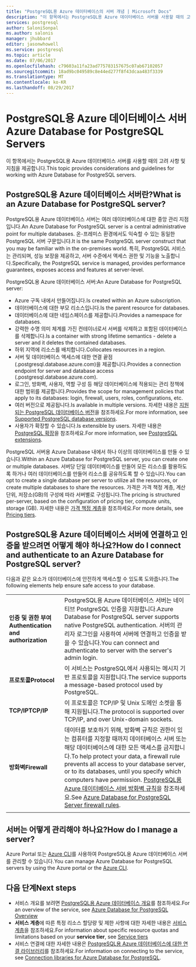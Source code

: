 ```yaml
---
title: "PostgreSQL용 Azure 데이터베이스의 서버 개념 | Microsoft Docs"
description: "이 항목에서는 PostgreSQL용 Azure 데이터베이스 서버를 사용할 때의 고려 사항 및 지침을 제공합니다."
services: postgresql
author: SaloniSonpal
ms.author: salonis
manager: jhubbard
editor: jasonwhowell
ms.service: postgresql
ms.topic: article
ms.date: 07/06/2017
ms.openlocfilehash: c79603a11fa23ad775783157675c07ab67102057
ms.sourcegitcommit: 18ad9bc049589c8e44ed277f8f43dcaa483f3339
ms.translationtype: MT
ms.contentlocale: ko-KR
ms.lasthandoff: 08/29/2017
---
```

# <a name="azure-database-for-postgresql-servers"></a><span data-ttu-id="4200d-103">PostgreSQL용 Azure 데이터베이스 서버</span><span class="sxs-lookup"><span data-stu-id="4200d-103">Azure Database for PostgreSQL Servers</span></span>
<span data-ttu-id="4200d-104">이 항목에서는 PostgreSQL용 Azure 데이터베이스 서버를 사용할 때의 고려 사항 및 지침을 제공합니다.</span><span class="sxs-lookup"><span data-stu-id="4200d-104">This topic provides considerations and guidelines for working with Azure Database for PostgreSQL servers.</span></span>

## <a name="what-is-an-azure-database-for-postgresql-server"></a><span data-ttu-id="4200d-105">PostgreSQL용 Azure 데이터베이스 서버란?</span><span class="sxs-lookup"><span data-stu-id="4200d-105">What is an Azure Database for PostgreSQL server?</span></span>
<span data-ttu-id="4200d-106">PostgreSQL용 Azure 데이터베이스 서버는 여러 데이터베이스에 대한 중앙 관리 지점입니다.</span><span class="sxs-lookup"><span data-stu-id="4200d-106">An Azure Database for PostgreSQL server is a central administrative point for multiple databases.</span></span> <span data-ttu-id="4200d-107">온-프레미스 환경에서도 익숙할 수 있는 동일한 PostgreSQL 서버 구문입니다.</span><span class="sxs-lookup"><span data-stu-id="4200d-107">It is the same PostgreSQL server construct that you may be familiar with in the on-premises world.</span></span> <span data-ttu-id="4200d-108">특히, PostgreSQL 서비스는 관리되며, 성능 보장을 제공하고, 서버 수준에서 액세스 권한 및 기능을 노출합니다.</span><span class="sxs-lookup"><span data-stu-id="4200d-108">Specifically, the PostgreSQL service is managed, provides performance guarantees, exposes access and features at server-level.</span></span>

<span data-ttu-id="4200d-109">PostgreSQL용 Azure 데이터베이스 서버:</span><span class="sxs-lookup"><span data-stu-id="4200d-109">An Azure Database for PostgreSQL server:</span></span>

- <span data-ttu-id="4200d-110">Azure 구독 내에서 만들어집니다.</span><span class="sxs-lookup"><span data-stu-id="4200d-110">Is created within an Azure subscription.</span></span>
- <span data-ttu-id="4200d-111">데이터베이스에 대한 부모 리소스입니다.</span><span class="sxs-lookup"><span data-stu-id="4200d-111">Is the parent resource for databases.</span></span>
- <span data-ttu-id="4200d-112">데이터베이스에 대한 네임스페이스를 제공합니다.</span><span class="sxs-lookup"><span data-stu-id="4200d-112">Provides a namespace for databases.</span></span>
- <span data-ttu-id="4200d-113">강력한 수명 의미 체계를 가진 컨테이너로서 서버를 삭제하고 포함된 데이터베이스를 삭제합니다.</span><span class="sxs-lookup"><span data-stu-id="4200d-113">Is a container with strong lifetime semantics - delete a server and it deletes the contained databases.</span></span>
- <span data-ttu-id="4200d-114">하위 지역에 리소스를 배치합니다.</span><span class="sxs-lookup"><span data-stu-id="4200d-114">Collocates resources in a region.</span></span>
- <span data-ttu-id="4200d-115">서버 및 데이터베이스 액세스에 대한 연결 끝점(.postgresql.database.azure.com)을 제공합니다.</span><span class="sxs-lookup"><span data-stu-id="4200d-115">Provides a connection endpoint for server and database access (.postgresql.database.azure.com).</span></span>
- <span data-ttu-id="4200d-116">로그인, 방화벽, 사용자, 역할 구성 등 해당 데이터베이스에 적용되는 관리 정책에 대한 범위를 제공합니다.</span><span class="sxs-lookup"><span data-stu-id="4200d-116">Provides the scope for management policies that apply to its databases: login, firewall, users, roles, configurations, etc.</span></span>
- <span data-ttu-id="4200d-117">여러 버전으로 제공됩니다.</span><span class="sxs-lookup"><span data-stu-id="4200d-117">Is available in multiple versions.</span></span> <span data-ttu-id="4200d-118">자세한 내용은 [지원되는 PostgreSQL 데이터베이스 버전](concepts-supported-versions.md)을 참조하세요.</span><span class="sxs-lookup"><span data-stu-id="4200d-118">For more information, see [Supported PostgreSQL database versions](concepts-supported-versions.md).</span></span>
- <span data-ttu-id="4200d-119">사용자가 확장할 수 있습니다.</span><span class="sxs-lookup"><span data-stu-id="4200d-119">Is extensible by users.</span></span> <span data-ttu-id="4200d-120">자세한 내용은 [PostgreSQL 확장](concepts-extensions.md)을 참조하세요.</span><span class="sxs-lookup"><span data-stu-id="4200d-120">For more information, see [PostgreSQL extensions](concepts-extensions.md).</span></span>

<span data-ttu-id="4200d-121">PostgreSQL 서버용 Azure Database 내에서 하나 이상의 데이터베이스를 만들 수 있습니다.</span><span class="sxs-lookup"><span data-stu-id="4200d-121">Within an Azure Database for PostgreSQL server, you can create one or multiple databases.</span></span> <span data-ttu-id="4200d-122">서버당 단일 데이터베이스를 만들어 모든 리소스를 활용하도록 하거나 여러 데이터베이스를 만들어 리소스를 공유하도록 할 수 있습니다.</span><span class="sxs-lookup"><span data-stu-id="4200d-122">You can opt to create a single database per server to utilize all the resources, or create multiple databases to share the resources.</span></span> <span data-ttu-id="4200d-123">가격은 가격 책정 계층, 계산 단위, 저장소(GB)의 구성에 따라 서버별로 구성됩니다.</span><span class="sxs-lookup"><span data-stu-id="4200d-123">The pricing is structured per-server, based on the configuration of pricing tier, compute units, storage (GB).</span></span> <span data-ttu-id="4200d-124">자세한 내용은 [가격 책정 계층](./concepts-service-tiers.md)을 참조하세요.</span><span class="sxs-lookup"><span data-stu-id="4200d-124">For more details, see [Pricing tiers](./concepts-service-tiers.md).</span></span>

## <a name="how-do-i-connect-and-authenticate-to-an-azure-database-for-postgresql-server"></a><span data-ttu-id="4200d-125">PostgreSQL용 Azure 데이터베이스 서버에 연결하고 인증을 받으려면 어떻게 해야 하나요?</span><span class="sxs-lookup"><span data-stu-id="4200d-125">How do I connect and authenticate to an Azure Database for PostgreSQL server?</span></span>
<span data-ttu-id="4200d-126">다음과 같은 요소가 데이터베이스에 안전하게 액세스할 수 있도록 도와줍니다.</span><span class="sxs-lookup"><span data-stu-id="4200d-126">The following elements help ensure safe access to your database.</span></span>

|||
| :-- | :-- |
| <span data-ttu-id="4200d-127">**인증 및 권한 부여**</span><span class="sxs-lookup"><span data-stu-id="4200d-127">**Authentication and authorization**</span></span> | <span data-ttu-id="4200d-128">PostgreSQL용 Azure 데이터베이스 서버는 네이티브 PostgreSQL 인증을 지원합니다.</span><span class="sxs-lookup"><span data-stu-id="4200d-128">Azure Database for PostgreSQL server supports native PostgreSQL authentication.</span></span> <span data-ttu-id="4200d-129">서버의 관리자 로그인을 사용하여 서버에 연결하고 인증을 받을 수 있습니다.</span><span class="sxs-lookup"><span data-stu-id="4200d-129">You can connect and authenticate to server with the server's admin login.</span></span> |
| <span data-ttu-id="4200d-130">**프로토콜**</span><span class="sxs-lookup"><span data-stu-id="4200d-130">**Protocol**</span></span> | <span data-ttu-id="4200d-131">이 서비스는 PostgreSQL에서 사용되는 메시지 기반 프로토콜을 지원합니다.</span><span class="sxs-lookup"><span data-stu-id="4200d-131">The service supports a message-based protocol used by PostgreSQL.</span></span> |
| <span data-ttu-id="4200d-132">**TCP/IP**</span><span class="sxs-lookup"><span data-stu-id="4200d-132">**TCP/IP**</span></span> | <span data-ttu-id="4200d-133">이 프로토콜은 TCP/IP 및 Unix 도메인 소켓을 통해 지원됩니다.</span><span class="sxs-lookup"><span data-stu-id="4200d-133">The protocol is supported over TCP/IP, and over Unix-domain sockets.</span></span> |
| <span data-ttu-id="4200d-134">**방화벽**</span><span class="sxs-lookup"><span data-stu-id="4200d-134">**Firewall**</span></span> | <span data-ttu-id="4200d-135">데이터를 보호하기 위해, 방화벽 규칙은 권한이 있는 컴퓨터를 지정할 때까지 데이터베이스 서버 또는 해당 데이터베이스에 대한 모든 액세스를 금지합니다.</span><span class="sxs-lookup"><span data-stu-id="4200d-135">To help protect your data, a firewall rule prevents all access to your database server, or to its databases, until you specify which computers have permission.</span></span> <span data-ttu-id="4200d-136">[PostgreSQL용 Azure 데이터베이스 서버 방화벽 규칙](concepts-firewall-rules.md)을 참조하세요.</span><span class="sxs-lookup"><span data-stu-id="4200d-136">See [Azure Database for PostgreSQL Server firewall rules](concepts-firewall-rules.md).</span></span> |
|||

## <a name="how-do-i-manage-a-server"></a><span data-ttu-id="4200d-137">서버는 어떻게 관리해야 하나요?</span><span class="sxs-lookup"><span data-stu-id="4200d-137">How do I manage a server?</span></span>
<span data-ttu-id="4200d-138">Azure Portal 또는 [Azure CLI](/cli/azure/postgres)를 사용하여 PostgreSQL용 Azure 데이터베이스 서버를 관리할 수 있습니다.</span><span class="sxs-lookup"><span data-stu-id="4200d-138">You can manage Azure Database for PostgreSQL servers by using the Azure portal or the [Azure CLI](/cli/azure/postgres).</span></span>

## <a name="next-steps"></a><span data-ttu-id="4200d-139">다음 단계</span><span class="sxs-lookup"><span data-stu-id="4200d-139">Next steps</span></span>
- <span data-ttu-id="4200d-140">서비스 개요를 보려면 [PostgreSQL용 Azure 데이터베이스 개요](overview.md)를 참조하세요.</span><span class="sxs-lookup"><span data-stu-id="4200d-140">For an overview of the service, see [Azure Database for PostgreSQL Overview](overview.md)</span></span>
- <span data-ttu-id="4200d-141">**서비스 계층**에 따른 특정 리소스 할당량 및 제한 사항에 대한 자세한 내용은 [서비스 계층](concepts-service-tiers.md)을 참조하세요.</span><span class="sxs-lookup"><span data-stu-id="4200d-141">For information about specific resource quotas and limitations based on your **service tier**, see [Service tiers](concepts-service-tiers.md)</span></span>
- <span data-ttu-id="4200d-142">서비스 연결에 대한 자세한 내용은 [PostgreSQL용 Azure 데이터베이스에 대한 연결 라이브러리](concepts-connection-libraries.md)를 참조하세요.</span><span class="sxs-lookup"><span data-stu-id="4200d-142">For information on connecting to the service, see [Connection libraries for Azure Database for PostgreSQL](concepts-connection-libraries.md).</span></span>
